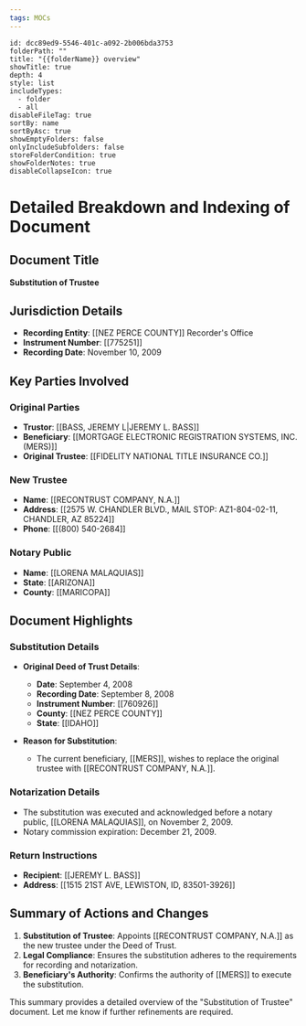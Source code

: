 ```yaml
---
tags: MOCs
---
```

```folder-overview
id: dcc89ed9-5546-401c-a092-2b006bda3753
folderPath: ""
title: "{{folderName}} overview"
showTitle: true
depth: 4
style: list
includeTypes:
  - folder
  - all
disableFileTag: true
sortBy: name
sortByAsc: true
showEmptyFolders: false
onlyIncludeSubfolders: false
storeFolderCondition: true
showFolderNotes: true
disableCollapseIcon: true
```


# Detailed Breakdown and Indexing of Document

## Document Title
**Substitution of Trustee**

## Jurisdiction Details
- **Recording Entity**: [[NEZ PERCE COUNTY]] Recorder's Office
- **Instrument Number**: [[775251]]
- **Recording Date**: November 10, 2009

## Key Parties Involved
### Original Parties
- **Trustor**: [[BASS, JEREMY L|JEREMY L. BASS]]
- **Beneficiary**: [[MORTGAGE ELECTRONIC REGISTRATION SYSTEMS, INC. (MERS)]]
- **Original Trustee**: [[FIDELITY NATIONAL TITLE INSURANCE CO.]]

### New Trustee
- **Name**: [[RECONTRUST COMPANY, N.A.]]
- **Address**: [[2575 W. CHANDLER BLVD., MAIL STOP: AZ1-804-02-11, CHANDLER, AZ 85224]]
- **Phone**: [[(800) 540-2684]]

### Notary Public
- **Name**: [[LORENA MALAQUIAS]]
- **State**: [[ARIZONA]]
- **County**: [[MARICOPA]]

## Document Highlights

### Substitution Details
- **Original Deed of Trust Details**:
  - **Date**: September 4, 2008
  - **Recording Date**: September 8, 2008
  - **Instrument Number**: [[760926]]
  - **County**: [[NEZ PERCE COUNTY]]
  - **State**: [[IDAHO]]

- **Reason for Substitution**:
  - The current beneficiary, [[MERS]], wishes to replace the original trustee with [[RECONTRUST COMPANY, N.A.]].

### Notarization Details
- The substitution was executed and acknowledged before a notary public, [[LORENA MALAQUIAS]], on November 2, 2009.
- Notary commission expiration: December 21, 2009.

### Return Instructions
- **Recipient**: [[JEREMY L. BASS]]
- **Address**: [[1515 21ST AVE, LEWISTON, ID, 83501-3926]]

## Summary of Actions and Changes
1. **Substitution of Trustee**: Appoints [[RECONTRUST COMPANY, N.A.]] as the new trustee under the Deed of Trust.
2. **Legal Compliance**: Ensures the substitution adheres to the requirements for recording and notarization.
3. **Beneficiary's Authority**: Confirms the authority of [[MERS]] to execute the substitution.

This summary provides a detailed overview of the "Substitution of Trustee" document. Let me know if further refinements are required.
